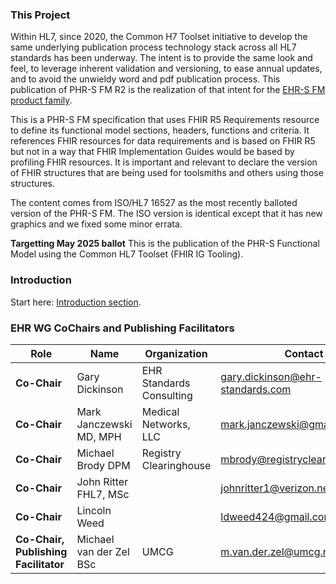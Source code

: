 
### This Project

Within HL7, since 2020, the Common H7 Toolset initiative to develop the same underlying publication process technology stack across all HL7 standards has been underway. The intent is to provide the same look and feel, to leverage inherent validation and versioning, to ease annual updates, and to avoid the unwieldy word and pdf publication process. This publication of PHR-S FM R2 is the realization of that intent for the [EHR-S FM product family](https://www.hl7.org/implement/standards/product_section.cfm?section=11).

This is a PHR-S FM specification that uses FHIR R5 Requirements resource to define its functional model sections, headers, functions and criteria. It references FHIR resources for data requirements and is based on FHIR R5 but not in a way that FHIR Implementation Guides would be based by profiling FHIR resources. It is important and relevant to declare the version of FHIR structures that are being used for toolsmiths and others using those structures.

The content comes from ISO/HL7 16527 as the most recently balloted version of the PHR-S FM. The ISO version is identical except that it has new graphics and we fixed some minor errata.

<div class="note-to-balloters">
<b>Targetting May 2025 ballot</b>
This is the publication of the PHR-S Functional Model using the Common HL7 Toolset (FHIR IG Tooling).
</div>

### Introduction

Start here: [Introduction section](chapter0.html).

### EHR WG CoChairs and Publishing Facilitators

| Role  | Name | Organization | Contact |
| --- | --- | --- | --- |
| **Co-Chair** | Gary Dickinson | EHR Standards Consulting | gary.dickinson@ehr-standards.com |
| **Co-Chair** | Mark Janczewski MD, MPH | Medical Networks, LLC | mark.janczewski@gmail.com |
| **Co-Chair** | Michael Brody DPM | Registry Clearinghouse | mbrody@registryclearinghouse.net |
| **Co-Chair** | John Ritter FHL7, MSc |  | johnritter1@verizon.net |
| **Co-Chair** | Lincoln Weed |  | ldweed424@gmail.com |
| **Co-Chair, Publishing Facilitator** | Michael van der Zel BSc | UMCG | m.van.der.zel@umcg.nl |